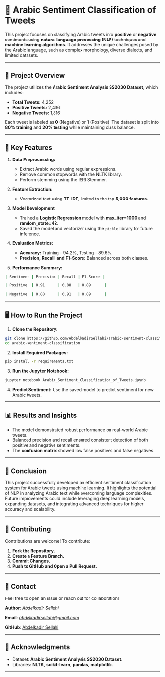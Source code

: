 # 🌟 Arabic Sentiment Classification of Tweets

This project focuses on classifying Arabic tweets into **positive** or **negative** sentiments using **natural language processing (NLP)** techniques and **machine learning algorithms**. It addresses the unique challenges posed by the Arabic language, such as complex morphology, diverse dialects, and limited datasets.

---

## 🚀 Project Overview

The project utilizes the **Arabic Sentiment Analysis SS2030 Dataset**, which includes:
- **Total Tweets:** 4,252
- **Positive Tweets:** 2,436
- **Negative Tweets:** 1,816

Each tweet is labeled as **0** (Negative) or **1** (Positive). The dataset is split into **80% training** and **20% testing** while maintaining class balance.

---

## 🔧 Key Features

1. **Data Preprocessing:**
   - Extract Arabic words using regular expressions.
   - Remove common stopwords with the NLTK library.
   - Perform stemming using the ISRI Stemmer.

2. **Feature Extraction:**
   - Vectorized text using **TF-IDF**, limited to the top **5,000 features**.

3. **Model Development:**
   - Trained a **Logistic Regression** model with **max_iter=1000** and **random_state=42**.
   - Saved the model and vectorizer using the `pickle` library for future inference.

4. **Evaluation Metrics:**
   - **Accuracy:** Training - 94.2%, Testing - 89.6%.
   - **Precision, Recall, and F1-Score:** Balanced across both classes.

5. **Performance Summary:**
```bash
| Sentiment | Precision | Recall | F1-Score |

| Positive  | 0.91      | 0.88   | 0.89      |

| Negative  | 0.88      | 0.91   | 0.89      |
```
---

## 🖥️ How to Run the Project

1. **Clone the Repository:**
```bash
git clone https://github.com/AbdelkadirSellahi/arabic-sentiment-classification.git
cd arabic-sentiment-classification
```

2. **Install Required Packages:**
```bash
pip install -r requirements.txt
```

3. **Run the Jupyter Notebook:**
```bash
jupyter notebook Arabic_Sentiment_Classification_of_Tweets.ipynb
```

4. **Predict Sentiment:**
Use the saved model to predict sentiment for new Arabic tweets.

---

## 📊 Results and Insights

- The model demonstrated robust performance on real-world Arabic tweets.
- Balanced precision and recall ensured consistent detection of both positive and negative sentiments.
- The **confusion matrix** showed low false positives and false negatives.

---

## 📄 Conclusion

This project successfully developed an efficient sentiment classification system for Arabic tweets using machine learning. It highlights the potential of NLP in analyzing Arabic text while overcoming language complexities. Future improvements could include leveraging deep learning models, expanding datasets, and integrating advanced techniques for higher accuracy and scalability.

---

## 🤝 Contributing

Contributions are welcome! To contribute:
1. **Fork the Repository.**
2. **Create a Feature Branch.**
3. **Commit Changes.**
4. **Push to GitHub and Open a Pull Request.**

---

## 💬 **Contact**

Feel free to open an issue or reach out for collaboration!  

**Author**: *Abdelkadir Sellahi*

**Email**: *abdelkadirsellahi@gmail.com* 

**GitHub**: [Abdelkadir Sellahi](https://github.com/AbdelkadirSellahi)

---

## 🙏 Acknowledgments

- Dataset: **Arabic Sentiment Analysis SS2030 Dataset**.
- Libraries: **NLTK**, **scikit-learn**, **pandas**, **matplotlib**.

---


